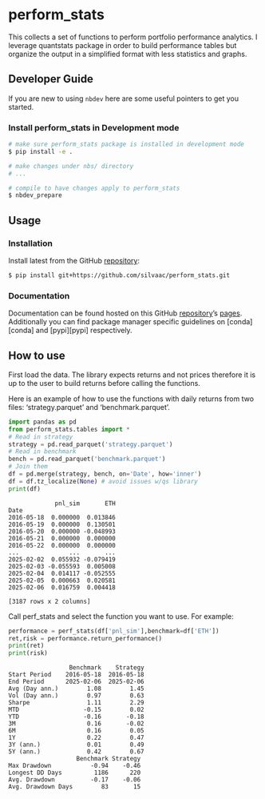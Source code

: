 # perform_stats


<!-- WARNING: THIS FILE WAS AUTOGENERATED! DO NOT EDIT! -->

This collects a set of functions to perform portfolio performance
analytics. I leverage quantstats package in order to build performance
tables but organize the output in a simplified format with less
statistics and graphs.

## Developer Guide

If you are new to using `nbdev` here are some useful pointers to get you
started.

### Install perform_stats in Development mode

``` sh
# make sure perform_stats package is installed in development mode
$ pip install -e .

# make changes under nbs/ directory
# ...

# compile to have changes apply to perform_stats
$ nbdev_prepare
```

## Usage

### Installation

Install latest from the GitHub
[repository](https://github.com/silvaac/perform_stats):

``` sh
$ pip install git+https://github.com/silvaac/perform_stats.git
```

### Documentation

Documentation can be found hosted on this GitHub
[repository](https://github.com/silvaac/perform_stats)’s
[pages](https://silvaac.github.io/perform_stats/). Additionally you can
find package manager specific guidelines on \[conda\]\[conda\] and
\[pypi\]\[pypi\] respectively.

## How to use

First load the data. The library expects returns and not prices
therefore it is up to the user to build returns before calling the
functions.

Here is an example of how to use the functions with daily returns from
two files: ‘strategy.parquet’ and ‘benchmark.parquet’.

``` python
import pandas as pd
from perform_stats.tables import *
# Read in strategy
strategy = pd.read_parquet('strategy.parquet')
# Read in benchmark
bench = pd.read_parquet('benchmark.parquet')
# Join them
df = pd.merge(strategy, bench, on='Date', how='inner')
df = df.tz_localize(None) # avoid issues w/qs library
print(df)
```

                 pnl_sim       ETH
    Date                          
    2016-05-18  0.000000  0.013846
    2016-05-19  0.000000  0.130501
    2016-05-20  0.000000 -0.048993
    2016-05-21  0.000000  0.000000
    2016-05-22  0.000000  0.000000
    ...              ...       ...
    2025-02-02  0.055932 -0.079419
    2025-02-03 -0.055593  0.005008
    2025-02-04  0.014117 -0.052555
    2025-02-05  0.000663  0.020581
    2025-02-06  0.016759  0.004418

    [3187 rows x 2 columns]

Call perf_stats and select the function you want to use. For example:

``` python
performance = perf_stats(df['pnl_sim'],benchmark=df['ETH'])
ret,risk = performance.return_performance()
print(ret)
print(risk)
```

                     Benchmark    Strategy
    Start Period    2016-05-18  2016-05-18
    End Period      2025-02-06  2025-02-06
    Avg (Day ann.)        1.08        1.45
    Vol (Day ann.)        0.97        0.63
    Sharpe                1.11        2.29
    MTD                  -0.15        0.02
    YTD                  -0.16       -0.18
    3M                    0.16       -0.02
    6M                    0.16        0.05
    1Y                    0.22        0.47
    3Y (ann.)             0.01        0.49
    5Y (ann.)             0.42        0.67
                       Benchmark Strategy
    Max Drawdown           -0.94    -0.46
    Longest DD Days         1186      220
    Avg. Drawdown          -0.17    -0.06
    Avg. Drawdown Days        83       15
